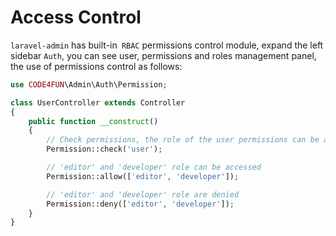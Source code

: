 # Access Control


`laravel-admin` has built-in` RBAC` permissions control module, expand the left sidebar `Auth`, you can see user, permissions and roles management panel, the use of permissions control as follows:

```php
use CODE4FUN\Admin\Auth\Permission;

class UserController extends Controller
{
    public function __construct()
    {
        // Check permissions, the role of the user permissions can be accessed
        Permission::check('user');

        // 'editor' and 'developer' role can be accessed
        Permission::allow(['editor', 'developer']);

        // 'editor' and 'developer' role are denied
        Permission::deny(['editor', 'developer']);
    }
}
```
